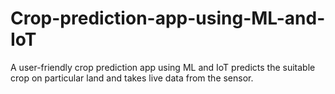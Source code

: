 # Crop-prediction-app-using-ML-and-IoT
A user-friendly crop prediction app using ML and IoT predicts the suitable crop on particular land and takes live data from the sensor.
